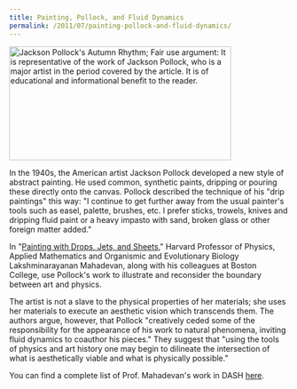 ```yaml
---
title: Painting, Pollock, and Fluid Dynamics
permalink: /2011/07/painting-pollock-and-fluid-dynamics/
---
```

<img src="{{site.baseurl}}/assets/img/autumnrhythm.jpg" alt="Jackson Pollock's Autumn Rhythm; Fair use argument: It is representative of the work of Jackson Pollock, who is a major artist in the period covered by the article. It is of educational and informational benefit to the reader." title="Autumn Rhythm" width="400" height="205" class="floatleft">

In the 1940s, the American artist Jackson Pollock developed a new style of abstract painting. He used common, synthetic paints, dripping or pouring these directly onto the canvas. Pollock described the technique of his "drip paintings" this way: "I continue to get further away from the usual painter's tools such as easel, palette, brushes, etc. I prefer sticks, trowels, knives and dripping fluid paint or a heavy impasto with sand, broken glass or other foreign matter added."

In "[Painting with Drops, Jets, and Sheets](http://nrs.harvard.edu/urn-3:HUL.InstRepos:5024902)," Harvard Professor of Physics, Applied Mathematics and Organismic and Evolutionary Biology Lakshminarayanan Mahadevan, along with his colleagues at Boston College, use Pollock's work to illustrate and reconsider the boundary between art and physics. 

The artist is not a slave to the physical properties of her materials; she uses her materials to execute an aesthetic vision which transcends them. The authors argue, however, that Pollock "creatively ceded some of the responsibility for the appearance of his work to natural phenomena, inviting fluid dynamics to coauthor his pieces." They suggest that "using the tools of physics and art history one may begin to dilineate the intersection of what is aesthetically viable and what is physically possible."

You can find a complete list of Prof. Mahadevan's work in DASH [here](http://connects.catalyst.harvard.edu/dashredirect/?dashid=5ae1f7e40300a56da8cfc8a4c3df676a).
